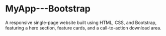 # MyApp---Bootstrap
A responsive single-page website built using HTML, CSS, and Bootstrap, featuring a hero section, feature cards, and a call-to-action download area.
